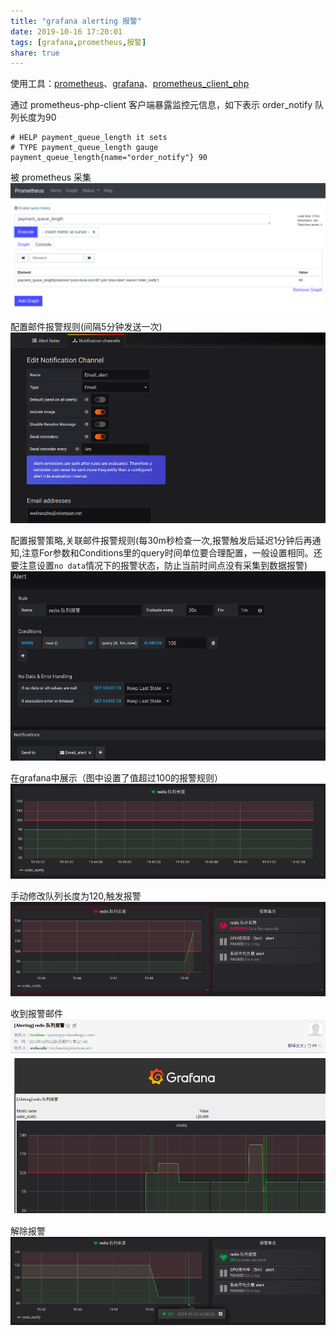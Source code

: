 ```yaml
---
title: "grafana alerting 报警"
date: 2019-10-16 17:20:01
tags: [grafana,prometheus,报警]
share: true
---
```


使用工具：[prometheus](https://github.com/prometheus/prometheus)、[grafana](https://github.com/grafana/grafana)、[prometheus_client_php](https://github.com/endclothing/prometheus_client_php)

通过 prometheus-php-client 客户端暴露监控元信息，如下表示 order_notify 队列长度为90
```
# HELP payment_queue_length it sets
# TYPE payment_queue_length gauge
payment_queue_length{name="order_notify"} 90
```

被 prometheus 采集
![2](/img/grafana-alerting/2.png)
<!-- more -->

配置邮件报警规则(间隔5分钟发送一次)
![8](/img/grafana-alerting/8.png)

配置报警策略,关联邮件报警规则(每30m秒检查一次,报警触发后延迟1分钟后再通知,注意For参数和Conditions里的query时间单位要合理配置，一般设置相同。还要注意设置`no data`情况下的报警状态，防止当前时间点没有采集到数据报警)
![7](/img/grafana-alerting/7.png)

在grafana中展示（图中设置了值超过100的报警规则）
![3](/img/grafana-alerting/3.png)

手动修改队列长度为120,触发报警
![4](/img/grafana-alerting/4.png)

收到报警邮件
![5](/img/grafana-alerting/5.png)

解除报警
![6](/img/grafana-alerting/6.png)